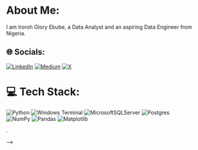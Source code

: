#   About Me:
I am Iroroh Glory Ebube, a Data Analyst and an aspiring Data Engineer from Nigeria.                                                                            <br> 


## 🌐 Socials:
[![LinkedIn](https://img.shields.io/badge/LinkedIn-%230077B5.svg?logo=linkedin&logoColor=white)](https://linkedin.com/in/irorohgloryebube) [![Medium](https://img.shields.io/badge/Medium-12100E?logo=medium&logoColor=white)](https://medium.com/@irorohgloryebube) [![X](https://img.shields.io/badge/X-black.svg?logo=X&logoColor=white)](https://x.com/officialige) 

# 💻 Tech Stack:
![Python](https://img.shields.io/badge/python-3670A0?style=flat&logo=python&logoColor=ffdd54) ![Windows Terminal](https://img.shields.io/badge/Windows%20Terminal-%234D4D4D.svg?style=flat&logo=windows-terminal&logoColor=white) ![MicrosoftSQLServer](https://img.shields.io/badge/Microsoft%20SQL%20Server-CC2927?style=flat&logo=microsoft%20sql%20server&logoColor=white) ![Postgres](https://img.shields.io/badge/postgres-%23316192.svg?style=flat&logo=postgresql&logoColor=white) ![NumPy](https://img.shields.io/badge/numpy-%23013243.svg?style=flat&logo=numpy&logoColor=white) ![Pandas](https://img.shields.io/badge/pandas-%23150458.svg?style=flat&logo=pandas&logoColor=white) ![Matplotlib](https://img.shields.io/badge/Matplotlib-%23ffffff.svg?style=flat&logo=Matplotlib&logoColor=black)


<!-- Proudly created with GPRM ( https://gprm.itsvg.in ) -->.
-->
